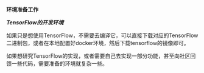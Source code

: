 
**环境准备工作**

***TensorFlow的开发环境***

如果只是想使用TensorFlow，不需要去编译它，可以直接下载对应的TensorFlow二进制包，或者在本地配置好docker环境，然后下载tensorflow的镜像即可。

如果想研究TensorFlow的实现，或者需要自己去实现一部分功能，甚至向社区回馈一些代码，需要准备的环境就复杂一些。
